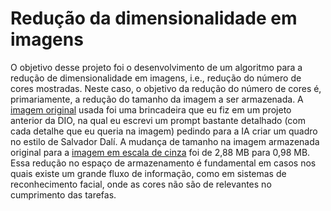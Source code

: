 # Redução da dimensionalidade em imagens

O objetivo desse projeto foi o desenvolvimento de um algoritmo para a redução de dimensionalidade em imagens, i.e., redução do número de cores mostradas. Neste caso, o objetivo da redução do número de cores é, primariamente, a redução do tamanho da imagem a ser armazenada. A [imagem original](https://github.com/msccobra/DIO-BairesDev/blob/main/Redu%C3%A7%C3%A3o%20de%20Dimensionalidade%20em%20Imagens%20para%20Redes%20Neurais/Crie%20um%20quadro%20surre.png) usada foi uma brincadeira que eu fiz em um projeto anterior da DIO, na qual eu escrevi um prompt bastante detalhado (com cada detalhe que eu queria na imagem) pedindo para a IA criar um quadro no estilo de Salvador Dalí. A mudança de tamanho na imagem armazenada original para a [imagem em escala de cinza](https://github.com/msccobra/DIO-BairesDev/blob/main/Redu%C3%A7%C3%A3o%20de%20Dimensionalidade%20em%20Imagens%20para%20Redes%20Neurais/Crie%20um%20quadro%20surre_grayscale_direct.png) foi de 2,88 MB para 0,98 MB. Essa redução no espaço de armazenamento é fundamental em casos nos quais existe um grande fluxo de informação, como em sistemas de reconhecimento facial, onde as cores não são de relevantes no cumprimento das tarefas.
